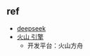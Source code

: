
## ref
+ [deepseek](https://www.deepseek.com/)
+ [火山 引擎](https://console.volcengine.com/ark/region:ark+cn-beijing/model)
    + 开发平台：火山方舟